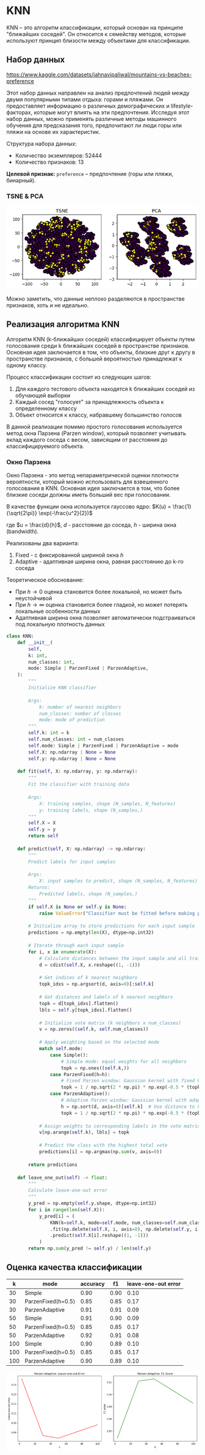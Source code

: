 # KNN

KNN – это алгоритм классификации, который основан на принципе "ближайших соседей". Он относится к семейству методов, которые используют принцип близости между объектами для классификации.

## Набор данных

https://www.kaggle.com/datasets/jahnavipaliwal/mountains-vs-beaches-preference

Этот набор данных направлен на анализ предпочтений людей между двумя популярными типами отдыха: горами и пляжами. Он предоставляет информацию о различных демографических и lifestyle-факторах, которые могут влиять на эти предпочтения. Исследуя этот набор данных, можно применять различные методы машинного обучения для предсказания того, предпочитают ли люди горы или пляжи на основе их характеристик.

Структура набора данных:

- Количество экземпляров: 52444
- Количество признаков: 13

**Целевой признак:** `preference` – предпочтение (горы или пляжи, бинарный).

### TSNE & PCA

![TSNE & PCA](./assets/tsne_pca.png)

Можно заметить, что данные неплохо разделяются в пространстве признаков, хоть и не идеально.

## Реализация алгоритма KNN

Алгоритм KNN (k-ближайших соседей) классифицирует объекты путем голосования среди k ближайших соседей в пространстве признаков. Основная идея заключается в том, что объекты, близкие друг к другу в пространстве признаков, с большей вероятностью принадлежат к одному классу.

Процесс классификации состоит из следующих шагов:
1. Для каждого тестового объекта находятся k ближайших соседей из обучающей выборки
2. Каждый сосед "голосует" за принадлежность объекта к определенному классу
3. Объект относится к классу, набравшему большинство голосов

В данной реализации помимо простого голосования используется метод окна Парзена (Parzen window), который позволяет учитывать вклад каждого соседа с весом, зависящим от расстояния до классифицируемого объекта.

### Окно Парзена

Окно Парзена - это метод непараметрической оценки плотности вероятности, который можно использовать для взвешенного голосования в KNN. Основная идея заключается в том, что более близкие соседи должны иметь больший вес при голосовании.

В качестве функции окна используется гауссово ядро:
$K(u) = \frac{1}{\sqrt{2\pi}} \exp(-\frac{u^2}{2})$

где $u = \frac{d}{h}$, $d$ - расстояние до соседа, $h$ - ширина окна (bandwidth).

Реализованы два варианта:
1. Fixed - с фиксированной шириной окна $h$
2. Adaptive - адаптивная ширина окна, равная расстоянию до k-го соседа

Теоретическое обоснование:
- При $h \to 0$ оценка становится более локальной, но может быть неустойчивой
- При $h \to \infty$ оценка становится более гладкой, но может потерять локальные особенности данных
- Адаптивная ширина окна позволяет автоматически подстраиваться под локальную плотность данных


```python
class KNN:
    def __init__(
        self,
        k: int,
        num_classes: int,
        mode: Simple | ParzenFixed | ParzenAdaptive,
    ):
        """
        Initialize KNN classifier

        Args:
            k: number of nearest neighbors
            num_classes: number of classes
            mode: mode of prediction
        """
        self.k: int = k
        self.num_classes: int = num_classes
        self.mode: Simple | ParzenFixed | ParzenAdaptive = mode
        self.X: np.ndarray | None = None
        self.y: np.ndarray | None = None

    def fit(self, X: np.ndarray, y: np.ndarray):
        """
        Fit the classifier with training data

        Args:
            X: training samples, shape (N_samples, N_features)
            y: training labels, shape (N_samples,)
        """
        self.X = X
        self.y = y
        return self

    def predict(self, X: np.ndarray) -> np.ndarray:
        """
        Predict labels for input samples

        Args:
            X: input samples to predict, shape (N_samples, N_features)
        Returns:
            Predicted labels, shape (N_samples,)
        """
        if self.X is None or self.y is None:
            raise ValueError("Classifier must be fitted before making predictions")

        # Initialize array to store predictions for each input sample
        predictions = np.empty(len(X), dtype=np.int32)

        # Iterate through each input sample
        for i, x in enumerate(X):
            # Calculate distances between the input sample and all training samples
            d = cdist(self.X, x.reshape((1, -1)))

            # Get indices of k nearest neighbors
            topk_idxs = np.argsort(d, axis=0)[:self.k]

            # Get distances and labels of k nearest neighbors
            topk = d[topk_idxs].flatten()
            lbls = self.y[topk_idxs].flatten()

            # Initialize vote matrix (k neighbors x num_classes)
            v = np.zeros((self.k, self.num_classes))

            # Apply weighting based on the selected mode
            match self.mode:
                case Simple():
                    # Simple mode: equal weights for all neighbors
                    topk = np.ones((self.k,))
                case ParzenFixed(h=h):
                    # Fixed Parzen window: Gaussian kernel with fixed bandwidth
                    topk = 1 / np.sqrt(2 * np.pi) * np.exp(-0.5 * (topk / h) ** 2)
                case ParzenAdaptive():
                    # Adaptive Parzen window: Gaussian kernel with adaptive bandwidth
                    h = np.sort(d, axis=0)[self.k]  # Use distance to k-th neighbor as bandwidth
                    topk = 1 / np.sqrt(2 * np.pi) * np.exp(-0.5 * (topk / h) ** 2)

            # Assign weights to corresponding labels in the vote matrix
            v[np.arange(self.k), lbls] = topk

            # Predict the class with the highest total vote
            predictions[i] = np.argmax(np.sum(v, axis=0))

        return predictions

    def leave_one_out(self) -> float:
        """
        Calculate leave-one-out error
        """
        y_pred = np.empty(self.y.shape, dtype=np.int32)
        for i in range(len(self.X)):
            y_pred[i] = (
                KNN(k=self.k, mode=self.mode, num_classes=self.num_classes)
                .fit(np.delete(self.X, i, axis=0), np.delete(self.y, i))
                .predict(self.X[i].reshape((1, -1)))
            )
        return np.sum(y_pred != self.y) / len(self.y)

```

## Оценка качества классификации

| k | mode | accuracy | f1 | leave-one-out error |
| --- | --- | --- | --- | --- |
| 30 | Simple | 0.90 | 0.90 | 0.10 |
| 30 | ParzenFixed(h=0.5) | 0.85 | 0.85 | 0.17 |
| 30 | ParzenAdaptive | 0.91 | 0.91 | 0.09 |
| 50 | Simple | 0.91 | 0.90 | 0.09 |
| 50 | ParzenFixed(h=0.5) | 0.85 | 0.85 | 0.17 |
| 50 | ParzenAdaptive | 0.92 | 0.91 | 0.08 |
| 100 | Simple | 0.90 | 0.89 | 0.10 |
| 100 | ParzenFixed(h=0.5) | 0.85 | 0.85 | 0.17 |
| 100 | ParzenAdaptive | 0.90 | 0.89 | 0.10 |

![Parzen Adaptive](./assets/parzen_adaptive_results.png)
